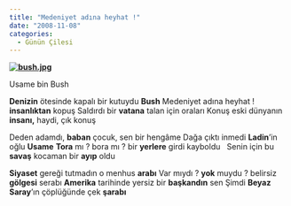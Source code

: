 ```yaml
---
title: "Medeniyet adına heyhat !"
date: "2008-11-08"
categories: 
  - Günün Çilesi
---
```


**[![bush.jpg](/uploads/2008/11/bush.jpg)](/uploads/2008/11/bush.jpg "bush.jpg")**

Usame bin Bush 

**Denizin** ötesinde kapalı bir kutuydu **Bush** Medeniyet adına heyhat ! **insanlıktan** kopuş Saldırdı bir **vatana** talan için oraları Konuş eski dünyanın **insanı,** haydi, çık konuş

Deden adamdı, **baban** çocuk, sen bir hengâme Dağa çıktı inmedi **Ladin**’in oğlu **Usame** **Tora** mı ? bora mı ? bir **yerlere** girdi kayboldu   Senin için bu **savaş** kocaman bir **ayıp** oldu

**Siyaset** gereği tutmadın o menhus **arabı** Var mıydı ? **yok** muydu ? belirsiz **gölgesi** serabı **Amerika** tarihinde yersiz bir **başkandın** sen Şimdi **Beyaz Saray**’ın çöplüğünde çek **şarabı**
